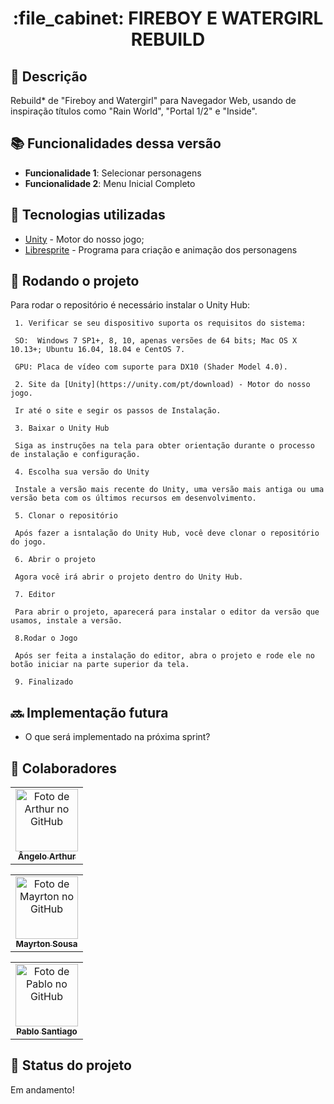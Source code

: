 <h1 align="center">:file_cabinet: FIREBOY E WATERGIRL REBUILD</h1>

## :memo: Descrição
Rebuild* de "Fireboy and Watergirl" para Navegador Web, usando de inspiração títulos como "Rain World", "Portal 1/2" e "Inside".

## :books: Funcionalidades dessa versão
* <b>Funcionalidade 1</b>: Selecionar personagens
* <b>Funcionalidade 2</b>: Menu Inicial Completo

## :wrench: Tecnologias utilizadas
* [Unity](https://unity.com/pt/download) - Motor do nosso jogo;
* [Libresprite](https://libresprite.github.io/#!/) - Programa para criação e animação dos personagens

## :rocket: Rodando o projeto
Para rodar o repositório é necessário instalar o Unity Hub:
```
 1. Verificar se seu dispositivo suporta os requisitos do sistema:
 
 SO:  Windows 7 SP1+, 8, 10, apenas versões de 64 bits; Mac OS X 10.13+; Ubuntu 16.04, 18.04 e CentOS 7.
 
 GPU: Placa de vídeo com suporte para DX10 (Shader Model 4.0). 

 2. Site da [Unity](https://unity.com/pt/download) - Motor do nosso jogo.
 
 Ir até o site e segir os passos de Instalação.

 3. Baixar o Unity Hub
 
 Siga as instruções na tela para obter orientação durante o processo de instalação e configuração.

 4. Escolha sua versão do Unity
 
 Instale a versão mais recente do Unity, uma versão mais antiga ou uma versão beta com os últimos recursos em desenvolvimento.

 5. Clonar o repositório

 Após fazer a isntalação do Unity Hub, você deve clonar o repositório do jogo.

 6. Abrir o projeto

 Agora você irá abrir o projeto dentro do Unity Hub.

 7. Editor

 Para abrir o projeto, aparecerá para instalar o editor da versão que usamos, instale a versão.

 8.Rodar o Jogo

 Após ser feita a instalação do editor, abra o projeto e rode ele no botão iniciar na parte superior da tela.

 9. Finalizado
```

## :soon: Implementação futura
* O que será implementado na próxima sprint?

## :handshake: Colaboradores
<table>
  <tr>
    <td align="center">
      <a href="https://github.com/ArthurExecuted">
        <img src="https://avatars.githubusercontent.com/u/93937526?v=4" width="100px;" alt="Foto de Arthur no GitHub"/><br>
        <sub>
          <b>Ângelo Arthur</b>
        </sub>
      </a>
    </td>
  </tr>
</table>
<table>
  <tr>
    <td align="center">
      <a href="https://github.com/MayrtonSousa">
        <img src="https://avatars.githubusercontent.com/u/56259137?v=4" width="100px;" alt="Foto de Mayrton no GitHub"/><br>
        <sub>
          <b>Mayrton Sousa</b>
        </sub>
      </a>
    </td>
  </tr>
</table>
<table>
  <tr>
    <td align="center">
      <a href="https://github.com/Pablo-Santiago-prog">
        <img src="https://avatars.githubusercontent.com/u/89410816?v=4" width="100px;" alt="Foto de Pablo no GitHub"/><br>
        <sub>
          <b>Pablo Santiago</b>
        </sub>
      </a>
    </td>
  </tr>
</table>

## :dart: Status do projeto
Em andamento!
